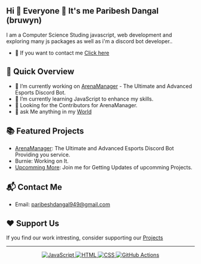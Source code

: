 


## Hi 👋 Everyone 👥 It's me Paribesh Dangal (bruwyn)

I am a Computer Science Studing javascript, web development and exploring many js packages as well as i'm a discord bot developer..
- 🤙 If you want to contact me [Click here](https://discord.gg/Q52p7cuBHY)

## 🚀 Quick Overview

- 🔭 I’m currently working on [ArenaManager](https://github.com/arenamanagerofficial/arenamanager/blob/main/README.md) -  The Ultimate and Advanced Esports Discord Bot.
- 🌱 I’m currently learning JavaScript to enhance my skills.
- 👥 Looking for the Contributors for ArenaManager.
- 💬 ask Me anything in my [World](https://discord.gg/Q52p7cuBHY)
  
## 📚 Featured Projects 

- [ArenaManager](https://github.com/arenamanagerofficial/arenamanager/blob/main/README.md): The Ultimate and Advanced Esports Discord Bot Providing you service.
- Burnie: Working on It.
- [Upcomming More](https://discord.gg/Q52p7cuBHY): Join me for Getting Updates of upcomming Projects.


## 📬 Contact Me
- Email: paribeshdangal949@gmail.com

## ❤ Support Us

If you find our work intresting, consider supporting our [Projects](https://discord.gg/Q52p7cuBHY)

--- 

<p align="center">
<a href="https://www.javascript.com/" target="_blank">
  <img src="https://img.shields.io/badge/JavaScript-%23F7DF1E.svg?style=flat-square&logo=javascript&logoColor=black" alt="JavaScript">
</a>
<a href="https://html.com/" target="_blank">
  <img src="https://img.shields.io/badge/HTML-%23E34F26.svg?style=flat-square&logo=html5&logoColor=white" alt="HTML">
</a>
<a href="https://www.w3.org/Style/CSS/Overview.en.html" target="_blank">
  <img src="https://img.shields.io/badge/CSS-%231572B6.svg?style=flat-square&logo=css3&logoColor=white" alt="CSS">
</a>
<a href="https://github.com/features/actions" target="_blank">
  <img src="https://img.shields.io/badge/GitHub%20Actions-%232671E5.svg?style=flat-square&logo=github-actions&logoColor=white" alt="GitHub Actions">
</a>
  
</p>

